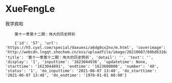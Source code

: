 # XueFengLe     

我学疯啦    

        第十一季第十二期：伟大的历史转折     

        {'id': '57', 'url': 'https://h5.cyol.com/special/daxuexi/a6dg0sx2nv/m.html', 'coverimage': 'http://webcdn.lngqt.shechem.cn/oss/uploadfile/image/20210607/60bdb316a5a0d.jpg', 'title': '第十一季第十二期：伟大的历史转折', 'detail': '', 'text': '', 'display': '1', 'inputtime': '1623044936', 'updatetime': None, 'starttime': '1623044891', 'endtime': '1623600000', 'number': '48', 'status': '1', 'do_inputtime': '2021-06-07 13:48', 'do_starttime': '2021-06-07 13:48', 'do_endtime': '1970-01-01 08:00'}